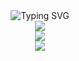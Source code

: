 <div align="center">
  <img src="https://readme-typing-svg.herokuapp.com?font=Silkscreen&duration=2000&pause=500&color=F7F7F7&center=true&width=435&lines=Hey%2C+I'm+wikk;Fullstack+developer+from+%F0%9F%87%A9%F0%9F%87%AA;Passionate+about...;Cybersecurity+%26+Web+development;Check+out+my+latest+repos!" alt="Typing SVG" />
</div>

<div align="center">
  <img src="https://skillicons.dev/icons?i=php,go,python,cs,cpp,js,ts&theme=light" />
  <br>
  <img src="https://skillicons.dev/icons?i=html,css,tailwind,nextjs,electron,ps&theme=light" />
  <br>
  <img src="https://skillicons.dev/icons?i=nodejs,laravel,mysql,bash,linux,git&theme=light" />
</div>
